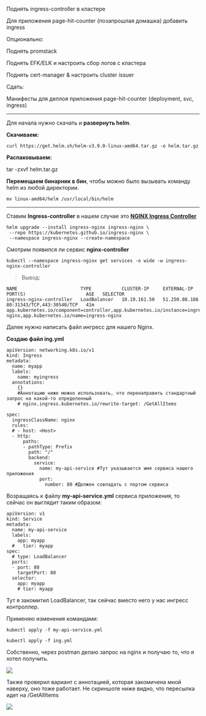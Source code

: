 Поднять ingress-controller в кластере

Для приложения page-hit-counter (позапрошлая домашка) добавить ingress

Опционально:

Поднять promstack

Поднять EFK/ELK и настроить сбор логов с кластера

Поднять cert-manager & настроить cluster issuer

Сдать:

Манифесты для деплоя приложения page-hit-counter (deployment, svc, ingress)

---

Для начала нужно скачать и **развернуть helm**.

**Скачиваем:**

`curl https://get.helm.sh/helm-v3.9.0-linux-amd64.tar.gz -o helm.tar.gz`

**Распаковываем:**

tar -zxvf helm.tar.gz

**Перемещаем бинарник в бин**, чтобы можно было вызывать команду helm из любой директории.

`mv linux-amd64/helm /usr/local/bin/helm`


---
Ставим **Ingress-controller** в нашем случае это [**NGINX Ingress Controller**](https://kubernetes.github.io/ingress-nginx/)

```
helm upgrade --install ingress-nginx ingress-nginx \
 --repo https://kubernetes.github.io/ingress-nginx \
 --namespace ingress-nginx --create-namespace
```
Смотрим появился ли сервис **nginx-controller**

`kubectl --namespace ingress-nginx get services -o wide -w ingress-nginx-controller`

> Вывод:

```
NAME                       TYPE           CLUSTER-IP     EXTERNAL-IP     PORT(S)                      AGE   SELECTOR
ingress-nginx-controller   LoadBalancer   10.19.161.50   51.250.88.186   80:31343/TCP,443:30540/TCP   41m   app.kubernetes.io/component=controller,app.kubernetes.io/instance=ingress-nginx,app.kubernetes.io/name=ingress-nginx
```

Далее нужно написать файл ингресс для нашего Nginx.

**Создаю файл ing.yml**


```
apiVersion: networking.k8s.io/v1
kind: Ingress
metadata:
  name: myapp
  labels:
    name: myingress
  annotations:
    {}
    #Аннотацию ниже можно использовать, что перенаправить стандартный запрос на какой-то определенный
    # nginx.ingress.kubernetes.io/rewrite-target: /GetAllItems

spec:
  ingressClassName: nginx
  rules:
  # - host: <Host>
  - http:
      paths:
      - pathType: Prefix
        path: "/"
        backend:
          service:
            name: my-api-service #Тут указывается имя сервиса нашего приложения
            port: 
              number: 80 #Должен совпадать с портом сервиса
```

Возращаясь к файлу **my-api-service.yml** сервиса приложения, то сейчас он выглядит таким образом:

```
apiVersion: v1
kind: Service
metadata:
  name: my-api-service
  labels:
    app: myapp
  #   tier: myapp
spec:
  # type: LoadBalancer
  ports:
  - port: 80
    targetPort: 80
  selector:
    app: myapp
    # tier: myapp
```

Тут я закомитил LoadBalancer, так сейчас вместо него у нас ингресс контроллер.

Применяю изменения командами:

`kubectl apply -f my-api-service.yml`

`kubectl apply -f ing.yml`

Собственно, через postman делаю запрос на nginx и получаю то, что я хотел получить. 


![](https://i.imgur.com/U4LkWFg.png)

Также проверил вариант с аннотацией, которая закомичена мной наверху, оно тоже работает. Не скриншоте ниже видно, что пересылка идет на /GetAllItems

![](https://i.imgur.com/ZasFJIE.png)
